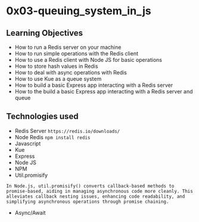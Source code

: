 # 0x03-queuing_system_in_js

## Learning Objectives
- How to run a Redis server on your machine
- How to run simple operations with the Redis client
- How to use a Redis client with Node JS for basic operations
- How to store hash values in Redis
- How to deal with async operations with Redis
- How to use Kue as a queue system
- How to build a basic Express app interacting with a Redis server
- How to the build a basic Express app interacting with a Redis server and queue


## Technologies used
- Redis Server
`https://redis.io/downloads/`
- Node Redis
`npm install redis`
- Javascript
- Kue
- Express
- Node JS
- NPM
- Util.promisify
```
In Node.js, util.promisify() converts callback-based methods to promise-based, aiding in managing asynchronous code more cleanly. This alleviates callback nesting issues, enhancing code readability, and simplifying asynchronous operations through promise chaining.
 ```
- Async/Await
